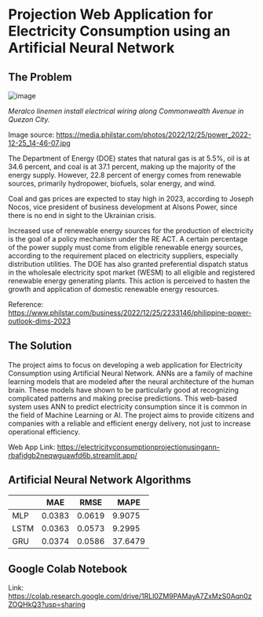 # Projection Web Application for Electricity Consumption using an Artificial Neural Network

## **The Problem**
![image](https://github.com/TIPKurtMacamay/Electricity_Consumption_Projection_using_ANN/assets/133735418/9c82fc5c-6972-4eb7-9676-efec42c91fd3)

_Meralco linemen install electrical wiring along Commonwealth Avenue in Quezon City._

Image source: https://media.philstar.com/photos/2022/12/25/power_2022-12-25_14-46-07.jpg

The Department of Energy (DOE) states that natural gas is at 5.5%, oil is at 34.6 percent, and coal is at 37.1 percent, making up the majority of the energy supply. However, 22.8 percent of energy comes from renewable sources, primarily hydropower, biofuels, solar energy, and wind.

Coal and gas prices are expected to stay high in 2023, according to Joseph Nocos, vice president of business development at Alsons Power, since there is no end in sight to the Ukrainian crisis. 

Increased use of renewable energy sources for the production of electricity is the goal of a policy mechanism under the RE ACT. A certain percentage of the power supply must come from eligible renewable energy sources, according to the requirement placed on electricity suppliers, especially distribution utilities. The DOE has also granted preferential dispatch status in the wholesale electricity spot market (WESM) to all eligible and registered renewable energy generating plants. This action is perceived to hasten the growth and application of domestic renewable energy resources.

Reference: https://www.philstar.com/business/2022/12/25/2233146/philippine-power-outlook-dims-2023

## **The Solution**

The project aims to focus on developing a web application for Electricity Consumption using Artificial Neural Network. ANNs are a family of machine learning models that are modeled after the neural architecture of the human brain. These models have shown to be particularly good at recognizing complicated patterns and making precise predictions. This web-based system uses ANN to predict electricity consumption since it is common in the field of Machine Learning or AI. The project aims to provide citizens and companies with a reliable and efficient energy delivery, not just to increase operational efficiency.

Web App Link: https://electricityconsumptionprojectionusingann-rbafjdgb2neqwguawfd6b.streamlit.app/

## Artificial Neural Network Algorithms

|      |  MAE   |  RMSE  |  MAPE   |
|------|--------|--------|---------|
| MLP  | 0.0383 | 0.0619 | 9.9075  |
| LSTM | 0.0363 | 0.0573 | 9.2995  |
| GRU  | 0.0374 | 0.0586 | 37.6479 |

## Google Colab Notebook

Link: https://colab.research.google.com/drive/1RLl0ZM9PAMayA7ZxMzS0Aqn0zZOQHkQ3?usp=sharing
